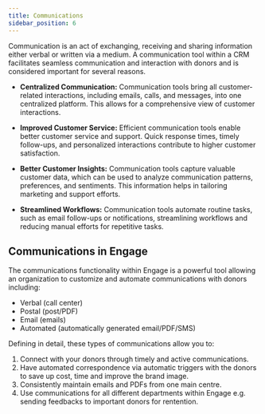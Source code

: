 ```yaml
---
title: Communications
sidebar_position: 6
---
```


Communication is an act of exchanging, receiving and sharing information either verbal or written via a medium. A communication tool within a CRM facilitates seamless communication and interaction with donors and is considered important for several reasons.

- **Centralized Communication:** Communication tools bring all customer-related interactions, including emails, calls, and messages, into one centralized platform. This allows for a comprehensive view of customer interactions.

- **Improved Customer Service:** Efficient communication tools enable better customer service and support. Quick response times, timely follow-ups, and personalized interactions contribute to higher customer satisfaction.

- **Better Customer Insights:** Communication tools capture valuable customer data, which can be used to analyze communication patterns, preferences, and sentiments. This information helps in tailoring marketing and support efforts.

- **Streamlined Workflows:** Communication tools automate routine tasks, such as email follow-ups or notifications, streamlining workflows and reducing manual efforts for repetitive tasks.

## Communications in Engage

The communications functionality within Engage is a powerful tool allowing an organization to customize and automate communications with donors including:

- Verbal (call center)
- Postal (post/PDF)
- Email (emails)
- Automated (automatically generated email/PDF/SMS)

Defining in detail, these types of communications allow you to:

1. Connect with your donors through timely and active communications.
2. Have automated correspondence via automatic triggers with the donors to save up cost, time and improve the brand image.
3. Consistently maintain emails and PDFs from one main centre. 
4. Use communications for all different departments within Engage e.g. sending feedbacks to important donors for rentention. 



